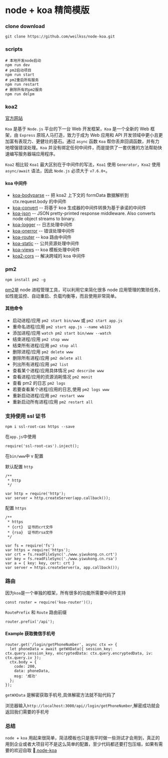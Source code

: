 # node + koa 精简模版

### clone download

```
git clone https://github.com/weilkss/node-koa.git
```

### scripts

```
# 本地开发node启动
npm run dev
# pm2启动项目
npm run start
# pm2重启所有服务
npm run restart
# 删除所有的pm2服务
npm run delpm
```

### koa2

[官方网站](https://koajs.com/)

`Koa` 是基于 `Node.js` 平台的下一台 Web 开发框架，`Koa` 是一个全新的 Web 框架，由 `Express` 原班人马打造，致力于成为 Web 应用和 API 开发领域中更小且更加富有表现力、更健壮的基石。通过 `async` 函数 `Koa` 帮你丢弃回调函数，并有力地增强错误处理。`Koa` 并没有绑定任何中间件，而是提供了一套优雅的方法帮助快速编写服务器端应用程序。

`Koa2` 相比较 `Koa1` 最大区别在于中间件的写法，`Koa1` 使用 `Generator`，`Koa2` 使用 `async/await` 语法，因此 `Node.js` 必须大于 `v7.6.0+`。

#### koa 中间件

- [koa-bodyparse](https://github.com/koajs/bodyparser) -- 把 koa2 上下文的 formData 数据解析到 ctx.request.body 的中间件
- [koa-convert](https://github.com/koajs/convert) -- 将基于 koa 生成器的中间件转换为基于承诺的中间件
- [koa-json](https://github.com/koajs/json) -- JSON pretty-printed response middleware. Also converts node object streams to binary.
- [koa-logger](https://github.com/koajs/logger) -- 日志处理中间件
- [koa-onerror](https://github.com/koajs/onerror) -- 错误处理中间件
- [koa-router](https://github.com/koajs/router) -- koa 路由中间件
- [koa-static](https://github.com/koajs/json) -- 公共资源处理中间件
- [koa-views](https://github.com/queckezz/koa-views) -- koa 模板处理中间件
- [koa2-cors](https://github.com/zadzbw/koa2-cors) -- 解决跨域的 koa 中间件

### pm2

```
npm install pm2 -g
```

[pm2](https://github.com/Unitech/pm2)是 node 进程管理工具，可以利用它来简化很多 node 应用管理的繁琐任务，如性能监控、自动重启、负载均衡等，而且使用非常简单。

#### 其他命令

- 启动进程/应用 `pm2 start bin/www` 或 `pm2 start app.js`
- 重命名进程/应用 `pm2 start app.js --name wb123`
- 添加进程/应用 `watch pm2 start bin/www --watch`
- 结束进程/应用 `pm2 stop www`
- 结束所有进程/应用 `pm2 stop all`
- 删除进程/应用 `pm2 delete www`
- 删除所有进程/应用 `pm2 delete all`
- 列出所有进程/应用 `pm2 list`
- 查看某个进程/应用具体情况 `pm2 describe www`
- 查看进程/应用的资源消耗情况 `pm2 monit`
- 查看 pm2 的日志 `pm2 logs`
- 若要查看某个进程/应用的日志,使用 `pm2 logs www`
- 重新启动进程/应用 `pm2 restart www`
- 重新启动所有进程/应用 `pm2 restart all`

### 支持使用 ssl 证书

```
npm i ssl-root-cas https --save
```

在`app.js`中使用

```
require('ssl-root-cas').inject();
```

在`bin/www`中 v 配置

默认配置 `http`

```
/**
 * http
 */

var http = require('http');
var server = http.createServer(app.callback());
```

配置 `https`

```
/**
 * https
 * {crt}  证书的crt文件
 * {rsa}  证书的rsa文件
 */

var fs = require('fs')
var https = require('https');
var crt = fs.readFileSync('./www.yiwukong.cn.crt')
var key = fs.readFileSync('./www.yiwukong.cn.rsa')
var a = { key: key, cert: crt }
var server = https.createServer(a, app.callback());
```

### 路由

因为`koa`是一个单独的框架，所有很多的功能所需要中间件支持

```
const router = require('koa-router')();
```

`RoutePrefix` 和 `Route` 路由前缀

```
router.prefix('/api');
```

#### Example 获取微信手机号

```
router.get('/login/getPhoneNumber', async ctx => {
  let phoneData = await getWXData({ session_key: ctx.query.session_key, encryptedData: ctx.query.encryptedData, iv: ctx.query.iv });
  ctx.body = {
    code: 200,
    data: phoneData,
    msg: '成功'
  };
});
```

`getWXData` 是解密获取手机号,具体解密方法就不贴代码了

浏览器输入`http://localhost:3000/api//login/getPhoneNumber`,解密成功就会返回我们需要的手机号

### 总结

`node `+ `koa` 用起来很简单，简洁模板也只是我平时做一些测试才会用到，真正的用到企业或者大项目可不是这么简单的配置，至少代码都还要打包压缩，如果有需要的欢迎自取 👏,[node-koa](https://github.com/weilkss/node-koa)

